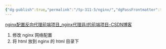 ```yaml
---
{"dg-publish":true,"permalink":"/tp-311-5/nginx/","dgPassFrontmatter":true,"created":"2024-05-06T11:49:37.353+08:00","updated":"2024-06-01T10:50:41.689+08:00"}
---
```


[nginx配置反向代理前端项目\_nginx代理非/的前端项目-CSDN博客](https://blog.csdn.net/qq_39404258/article/details/105408819)

1. 修改 nginx 网络配置
2. 将 html 放到 nginx 的 html 目录下
